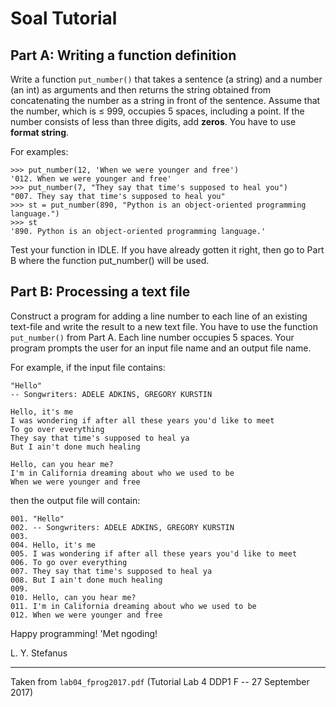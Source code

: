 # Soal Tutorial

## Part A: Writing a function definition

Write a function `put_number()` that takes a sentence (a string) and a number
(an int) as arguments and then returns the string obtained from concatenating
the number as a string in front of the sentence. Assume that the number, which
is ≤ 999, occupies 5 spaces, including a point. If the number consists of less
than three digits, add **zeros**. You have to use **format string**.

For examples:

```
>>> put_number(12, 'When we were younger and free')
'012. When we were younger and free'
>>> put_number(7, "They say that time's supposed to heal you")
"007. They say that time's supposed to heal you"
>>> st = put_number(890, "Python is an object-oriented programming language.")
>>> st
'890. Python is an object-oriented programming language.'
```

Test your function in IDLE. If you have already gotten it right, then go to
Part B where the function put_number() will be used.

## Part B: Processing a text file

Construct a program for adding a line number to each line of an existing
text-file and write the result to a new text file. You have to use the
function `put_number()` from Part A. Each line number occupies 5 spaces. Your
program prompts the user for an input file name and an output file name.

For example, if the input file contains:

```
"Hello"
-- Songwriters: ADELE ADKINS, GREGORY KURSTIN

Hello, it's me
I was wondering if after all these years you'd like to meet
To go over everything
They say that time's supposed to heal ya
But I ain't done much healing

Hello, can you hear me?
I'm in California dreaming about who we used to be
When we were younger and free
```

then the output file will contain:

```
001. "Hello"
002. -- Songwriters: ADELE ADKINS, GREGORY KURSTIN
003.
004. Hello, it's me
005. I was wondering if after all these years you'd like to meet
006. To go over everything
007. They say that time's supposed to heal ya
008. But I ain't done much healing
009.
010. Hello, can you hear me?
011. I'm in California dreaming about who we used to be
012. When we were younger and free
```

Happy programming! 'Met ngoding!

L. Y. Stefanus

---

Taken from `lab04_fprog2017.pdf` (Tutorial Lab 4 DDP1 F -- 27 September 2017)
